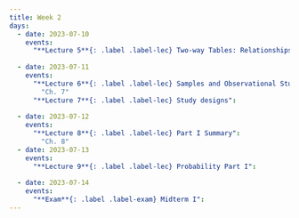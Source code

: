 ```yaml
---
title: Week 2
days:
  - date: 2023-07-10
    events:
      "**Lecture 5**{: .label .label-lec} Two-way Tables: Relationships Between Two Categorical Variables":
      
  - date: 2023-07-11
    events:
      "**Lecture 6**{: .label .label-lec} Samples and Observational Studies": 
        "Ch. 7"
      "**Lecture 7**{: .label .label-lec} Study designs":   
      
  - date: 2023-07-12
    events:
      "**Lecture 8**{: .label .label-lec} Part I Summary":
        "Ch. 8"
  - date: 2023-07-13
    events:
      "**Lecture 9**{: .label .label-lec} Probability Part I":
      
  - date: 2023-07-14
    events:
      "**Exam**{: .label .label-exam} Midterm I":
---
```



